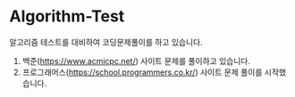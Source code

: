 # Algorithm-Test

알고리즘 테스트를 대비하여 코딩문제풀이를 하고 있습니다.  
 
1. 백준(https://www.acmicpc.net/) 사이트 문제를 풀이하고 있습니다.  
2. 프로그래머스(https://school.programmers.co.kr/) 사이트 문제 풀이를 시작했습니다.
